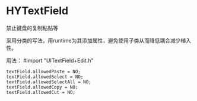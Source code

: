 # HYTextField
禁止键盘的复制粘贴等

采用分类的写法，用runtime为其添加属性，避免使用子类从而降低耦合减少植入性。

用法：
#import "UITextField+Edit.h"
```
textField.allowedPaste = NO;
textField.allowedSelect = NO;
textField.allowedSelectAll = NO;
textField.allowedCopy = NO;
textField.allowedCut = NO;
```
